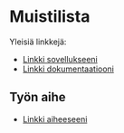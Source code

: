 # Muistilista

Yleisiä linkkejä:

* [Linkki sovellukseeni](http://mapyma.users.cs.helsinki.fi/muistilista/)
* [Linkki dokumentaatiooni](https://github.com/Blodir/Tsoha-Bootstrap/blob/master/doc/dokumentaatio.pdf)

## Työn aihe

* [Linkki aiheeseeni](http://advancedkittenry.github.io/suunnittelu_ja_tyoymparisto/aiheet/Muistilista.html) 
